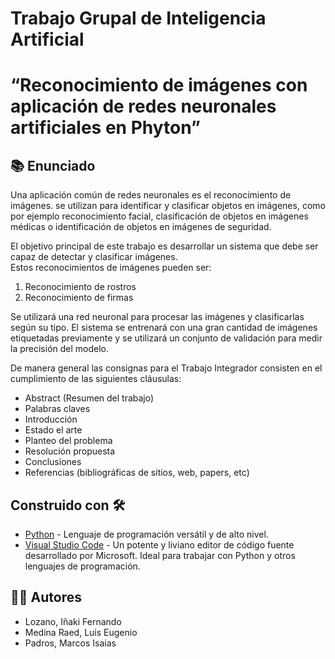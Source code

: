 # Trabajo Grupal de Inteligencia Artificial 

# “Reconocimiento de imágenes con aplicación de redes neuronales artificiales en Phyton”

## 📚 Enunciado

Una aplicación común de redes neuronales es el reconocimiento de imágenes. se utilizan para identificar y clasificar objetos en imágenes, como por ejemplo reconocimiento facial, clasificación de objetos en imágenes médicas o identificación de objetos en imágenes de seguridad. 

El objetivo principal de este trabajo es desarrollar un sistema que debe ser capaz de detectar y clasificar imágenes.  
Estos reconocimientos de imágenes pueden ser:

1. Reconocimiento de rostros  
2. Reconocimiento de firmas  

Se utilizará una red neuronal para procesar las imágenes y clasificarlas según su tipo. El sistema se entrenará con una gran cantidad de imágenes etiquetadas previamente y se utilizará un conjunto de validación para medir la precisión del modelo.  

De manera general las consignas para el Trabajo Integrador consisten en el cumplimiento de las siguientes cláusulas:  
* Abstract (Resumen del trabajo)
* Palabras claves
* Introducción
* Estado el arte
* Planteo del problema
* Resolución propuesta
* Conclusiones
* Referencias (bibliográficas de sitios, web, papers, etc)

## Construido con 🛠️

* [Python](https://www.python.org/) - Lenguaje de programación versátil y de alto nivel.
* [Visual Studio Code](https://code.visualstudio.com/) - Un potente y liviano editor de código fuente desarrollado por Microsoft. Ideal para trabajar con Python y otros lenguajes de programación. 


## 👨‍💻 Autores

- Lozano, Iñaki Fernando
- Medina Raed, Luis Eugenio
- Padros, Marcos Isaias

